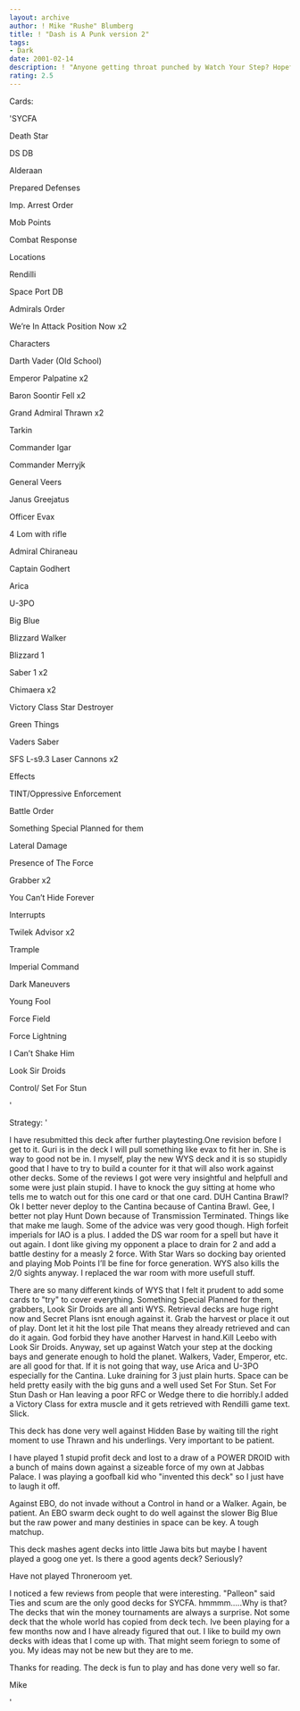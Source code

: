 ```yaml
---
layout: archive
author: ! Mike "Rushe" Blumberg
title: ! "Dash is A Punk version 2"
tags:
- Dark
date: 2001-02-14
description: ! "Anyone getting throat punched by Watch Your Step? Hopefully this is a counter."
rating: 2.5
---
```

Cards: 

'SYCFA

Death Star

DS DB

Alderaan

Prepared Defenses

Imp. Arrest Order

Mob Points

Combat Response


Locations

Rendilli

Space Port DB


Admirals Order

We’re In Attack Position Now x2


Characters


Darth Vader (Old School)

Emperor Palpatine x2

Baron Soontir Fell x2

Grand Admiral Thrawn x2

Tarkin

Commander Igar

Commander Merryjk

General Veers

Janus Greejatus

Officer Evax

4 Lom with rifle

Admiral Chiraneau

Captain Godhert

Arica

U-3PO


Big Blue

Blizzard Walker

Blizzard 1

Saber 1 x2

Chimaera x2

Victory Class Star Destroyer


Green Things


Vaders Saber

SFS L-s9.3 Laser Cannons x2


Effects

TINT/Oppressive Enforcement

Battle Order

Something Special Planned for them

Lateral Damage

Presence of The Force

Grabber x2

You Can’t Hide Forever


Interrupts

Twilek Advisor x2

Trample

Imperial Command

Dark Maneuvers

Young Fool

Force Field

Force Lightning

I Can’t Shake Him

Look Sir Droids

Control/ Set For Stun

'

Strategy: '

I have resubmitted this deck after further playtesting.One revision before I get to it. Guri is in the deck I will pull something like evax to fit her in. She is way to good not be in. I myself, play the new WYS deck and it is so stupidly good that I have to try to build a counter for it that will also work against other decks. Some of the reviews I got were very insightful and helpfull and some were just plain stupid. I have to knock the guy sitting at home who tells me to watch out for this one card or that one card. DUH Cantina Brawl? Ok I better never deploy to the Cantina because of Cantina Brawl. Gee, I better not play Hunt Down because of Transmission Terminated. Things like that make me laugh. Some of the advice was very good though. High forfeit imperials for IAO is a plus. I added the DS war room for a spell but have it out again. I dont like giving my opponent a place to drain for 2 and add a battle destiny for a measly 2 force. With Star Wars so docking bay oriented and playing Mob Points I’ll be fine for force generation. WYS also kills the 2/0 sights anyway. I replaced the war room with more usefull stuff.

There are so many different kinds of WYS that I felt it prudent to add some cards to "try" to cover everything. Something Special Planned for them, grabbers, Look Sir Droids are all anti WYS. Retrieval decks are huge right now and Secret Plans isnt enough against it. Grab the harvest or place it out of play. Dont let it hit the lost pile That means they already retrieved and can do it again. God forbid they have another Harvest in hand.Kill Leebo with Look Sir Droids. Anyway, set up against Watch your step at the docking bays and generate enough to hold the planet. Walkers, Vader, Emperor, etc. are all good for that. If it is not going that way, use Arica and U-3PO especially for the Cantina. Luke draining for 3 just plain hurts. Space can be held pretty easily with the big guns and a well used Set For Stun. Set For Stun Dash or Han leaving a poor RFC or Wedge there to die horribly.I added a Victory Class for extra muscle and it gets retrieved with Rendilli game text. Slick.


This deck has done very well against Hidden Base by waiting till the right moment to use Thrawn and his underlings. Very important to be patient.


I have played 1 stupid profit deck and lost to a draw of a POWER DROID with a bunch of mains down against a sizeable force of my own at Jabbas Palace. I was playing a goofball kid who "invented this deck" so I just have to laugh it off.


Against EBO, do not invade without a Control in hand or a Walker. Again, be patient. An EBO swarm deck ought to do well against the slower Big Blue but the raw power and many destinies in space can be key. A tough matchup.


This deck mashes agent decks into little Jawa bits but maybe I havent played a goog one yet. Is there a good agents deck? Seriously?


Have not played Throneroom yet.


I noticed a few reviews from people that were interesting. "Palleon" said Ties and scum are the only good decks for SYCFA. hmmmm.....Why is that? The decks that win the money tournaments are always a surprise. Not some deck that the whole world has copied from deck tech. Ive been playing for a few months now and I have already figured that out. I like to build my own decks with ideas that I come up with. That might seem foriegn to some of you. My ideas may not be new but they are to me.


Thanks for reading. The deck is fun to play and has done very well so far.


Mike

'